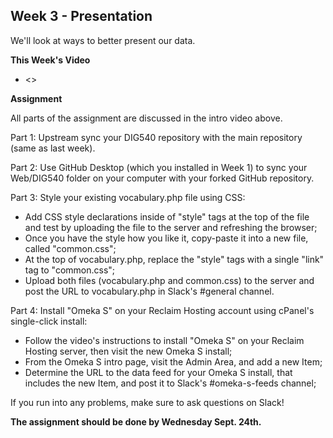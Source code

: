 ## Week 3 - Presentation

We'll look at ways to better present our data.

**This Week's Video**

- <>

**Assignment**

All parts of the assignment are discussed in the intro video above.

Part 1: Upstream sync your DIG540 repository with the main repository (same as last week).

Part 2: Use GitHub Desktop (which you installed in Week 1) to sync your Web/DIG540 folder on your computer with your forked GitHub repository.

Part 3: Style your existing vocabulary.php file using CSS:
- Add CSS style declarations inside of "style" tags at the top of the file and test by uploading the file to the server and refreshing the browser;
- Once you have the style how you like it, copy-paste it into a new file, called "common.css";
- At the top of vocabulary.php, replace the "style" tags with a single "link" tag to "common.css";
- Upload both files (vocabulary.php and common.css) to the server and post the URL to vocabulary.php in Slack's #general channel.

Part 4: Install "Omeka S" on your Reclaim Hosting account using cPanel's single-click install:
- Follow the video's instructions to install "Omeka S" on your Reclaim Hosting server, then visit the new Omeka S install;
- From the Omeka S intro page, visit the Admin Area, and add a new Item;
- Determine the URL to the data feed for your Omeka S install, that includes the new Item, and post it to Slack's #omeka-s-feeds channel;

If you run into any problems, make sure to ask questions on Slack!

**The assignment should be done by Wednesday Sept. 24th.**
